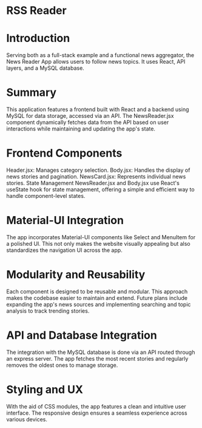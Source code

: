 # RSS Reader

# Introduction
Serving both as a full-stack example and a functional news aggregator, the News Reader App allows users to follow news topics. It uses React, API layers, and a MySQL database.

# Summary
This application features a frontend built with React and a backend using MySQL for data storage, accessed via an API. The NewsReader.jsx component dynamically fetches data from the API based on user interactions while maintaining and updating the app's state.

# Frontend Components
Header.jsx: Manages category selection.
Body.jsx: Handles the display of news stories and pagination.
NewsCard.jsx: Represents individual news stories.
State Management
NewsReader.jsx and Body.jsx use React's useState hook for state management, offering a simple and efficient way to handle component-level states.

# Material-UI Integration
The app incorporates Material-UI components like Select and MenuItem for a polished UI. This not only makes the website visually appealing but also standardizes the navigation UI across the app.

# Modularity and Reusability
Each component is designed to be reusable and modular. This approach makes the codebase easier to maintain and extend. Future plans include expanding the app's news sources and implementing searching and topic analysis to track trending stories.

# API and Database Integration
The integration with the MySQL database is done via an API routed through an express server. The app fetches the most recent stories and regularly removes the oldest ones to manage storage.

# Styling and UX
With the aid of CSS modules, the app features a clean and intuitive user interface. The responsive design ensures a seamless experience across various devices.
